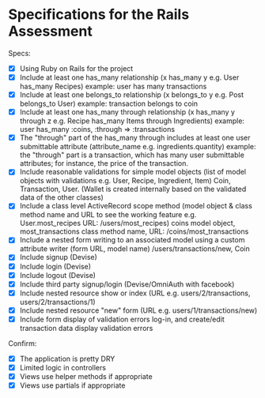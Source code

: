 # Specifications for the Rails Assessment

Specs:
- [x] Using Ruby on Rails for the project
- [x] Include at least one has_many relationship (x has_many y e.g. User has_many Recipes) 
example: user has many transactions
- [x] Include at least one belongs_to relationship (x belongs_to y e.g. Post belongs_to User)
example: transaction belongs to coin
- [x] Include at least one has_many through relationship (x has_many y through z e.g. Recipe has_many Items through Ingredients)
example: user has_many :coins, :through => :transactions 
- [x] The "through" part of the has_many through includes at least one user submittable attribute (attribute_name e.g. ingredients.quantity)
example: the "through" part is a transaction, which has many user submittable attributes; for instance, the price of the transaction.
- [x] Include reasonable validations for simple model objects (list of model objects with validations e.g. User, Recipe, Ingredient, Item)
Coin, Transaction, User.  (Wallet is created internally based on the validated data of the other classes)
- [x] Include a class level ActiveRecord scope method (model object & class method name and URL to see the working feature e.g. User.most_recipes URL: /users/most_recipes)
coins model object, most_transactions class method name, URL: /coins/most_transactions
- [x] Include a nested form writing to an associated model using a custom attribute writer (form URL, model name)
/users/transactions/new, Coin
- [x] Include signup 
(Devise)
- [x] Include login 
(Devise)
- [x] Include logout 
(Devise)
- [x] Include third party signup/login 
(Devise/OmniAuth with facebook)
- [x] Include nested resource show or index 
(URL e.g. users/2/transactions, users/2/transactions/1)
- [x] Include nested resource "new" form 
(URL e.g. users/1/transactions/new)
- [x] Include form display of validation errors
log-in, and create/edit transaction data display validation errors

Confirm:
- [x] The application is pretty DRY
- [x] Limited logic in controllers
- [x] Views use helper methods if appropriate
- [x] Views use partials if appropriate